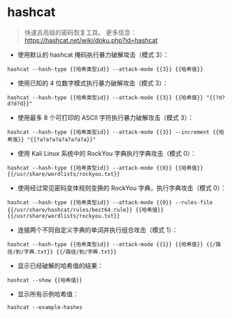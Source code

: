 # hashcat

> 快速且高级的密码恢复工具。
> 更多信息：<https://hashcat.net/wiki/doku.php?id=hashcat>

- 使用默认的 hashcat 掩码执行暴力破解攻击（模式 3）：

`hashcat --hash-type {{哈希类型id}} --attack-mode {{3}} {{哈希值}}`

- 使用已知的 4 位数字模式执行暴力破解攻击（模式 3）：

`hashcat --hash-type {{哈希类型id}} --attack-mode {{3}} {{哈希值}} "{{?d?d?d?d}}"`

- 使用最多 8 个可打印的 ASCII 字符执行暴力破解攻击（模式 3）：

`hashcat --hash-type {{哈希类型id}} --attack-mode {{3}} --increment {{哈希值}} "{{?a?a?a?a?a?a?a?a}}"`

- 使用 Kali Linux 系统中的 RockYou 字典执行字典攻击（模式 0）：

`hashcat --hash-type {{哈希类型id}} --attack-mode {{0}} {{哈希值}} {{/usr/share/wordlists/rockyou.txt}}`

- 使用经过常见密码变体规则变换的 RockYou 字典，执行字典攻击（模式 0）：

`hashcat --hash-type {{哈希类型id}} --attack-mode {{0}} --rules-file {{/usr/share/hashcat/rules/best64.rule}} {{哈希值}} {{/usr/share/wordlists/rockyou.txt}}`

- 连接两个不同自定义字典的单词并执行组合攻击（模式 1）：

`hashcat --hash-type {{哈希类型id}} --attack-mode {{1}} {{哈希值}} {{/路径/到/字典.txt}} {{/路径/到/字典.txt}}`

- 显示已经破解的哈希值的结果：

`hashcat --show {{哈希值}}`

- 显示所有示例哈希值：

`hashcat --example-hashes`
